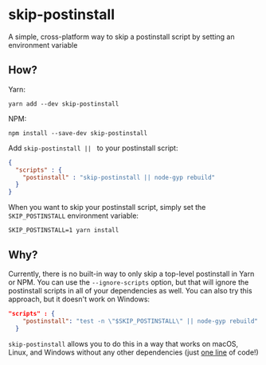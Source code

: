 # skip-postinstall

A simple, cross-platform way to skip a postinstall script by setting an environment variable

## How?

Yarn:
```shell
yarn add --dev skip-postinstall
```
NPM:
```shell
npm install --save-dev skip-postinstall
```

Add `skip-postinstall || ` to your postinstall script:
```json
{ 
  "scripts" : { 
    "postinstall" : "skip-postinstall || node-gyp rebuild"
  }
}
```

When you want to skip your postinstall script, simply set the `SKIP_POSTINSTALL` environment variable:

```shell
SKIP_POSTINSTALL=1 yarn install
```

## Why?

Currently, there is no built-in way to only skip a top-level postinstall in Yarn or NPM. You can use the `--ignore-scripts` option, but that will ignore the postinstall scripts in all of your dependencies as well. You can also try this approach, but it doesn't work on Windows:

```json
"scripts" : { 
    "postinstall": "test -n \"$SKIP_POSTINSTALL\" || node-gyp rebuild"
  }
```

`skip-postinstall` allows you to do this in a way that works on macOS, Linux, and Windows without any other dependencies (just [one line](https://github.com/rajivshah3/skip-postinstall/blob/main/index.js#L3) of code!)
